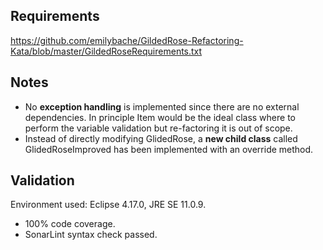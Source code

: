 ## Requirements
https://github.com/emilybache/GildedRose-Refactoring-Kata/blob/master/GildedRoseRequirements.txt

## Notes
* No **exception handling** is implemented since there are no external
dependencies. In principle Item would be the ideal class where to perform 
the variable validation but re-factoring it is out of scope.
* Instead of directly modifying GlidedRose, a **new child class** called
GlidedRoseImproved has been implemented with an override method.

## Validation
Environment used: Eclipse 4.17.0, JRE SE 11.0.9.
* 100% code coverage.
* SonarLint syntax check passed.